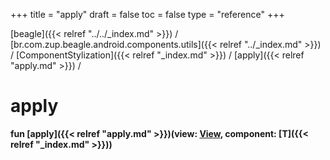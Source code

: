 +++
title = "apply"
draft = false
toc = false
type = "reference"
+++

[beagle]({{< relref "../../_index.md" >}}) / [br.com.zup.beagle.android.components.utils]({{< relref "../_index.md" >}}) / [ComponentStylization]({{< relref "_index.md" >}}) / [apply]({{< relref "apply.md" >}}) / 



# apply  
  
<b><b>fun [apply]({{< relref "apply.md" >}})(view: [View](https://developer.android.com/reference/kotlin/android/view/View.html), component: [T]({{< relref "_index.md" >}}))</b></b>  



